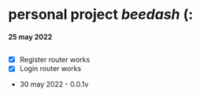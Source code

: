 # personal project _beedash_ (:

#### 25 may 2022

##
- [x] Register router works
- [x] Login router works
- 30 may 2022 - 0.0.1v
##